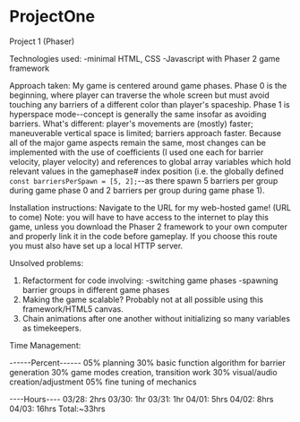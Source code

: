 # ProjectOne
Project 1 (Phaser)

Technologies used:
-minimal HTML, CSS
-Javascript with Phaser 2 game framework

Approach taken:
My game is centered around game phases. Phase 0 is the beginning, where player can traverse the whole screen but must avoid touching any barriers of a different color than player's spaceship. Phase 1 is hyperspace mode--concept is generally the same insofar as avoiding barriers. What's different: player's movements are (mostly) faster; maneuverable vertical space is limited; barriers approach faster. Because all of the major game aspects remain the same, most changes can be implemented with the use of coefficients (I used one each for barrier velocity, player velocity) and references to global array variables which hold relevant values in the gamephase# index position (i.e. the globally defined `const barriersPerSpawn = [5, 2];`--as there spawn 5 barriers per group during game phase 0 and 2 barriers per group during game phase 1).

Installation instructions:
Navigate to the URL for my web-hosted game! (URL to come)
Note: you will have to have access to the internet to play this game, unless you download the Phaser 2 framework to your own computer and properly link it in the code before gameplay. If you choose this route you must also have set up a local HTTP server.

Unsolved problems:
1. Refactorment for code involving:
    -switching game phases
    -spawning barrier groups in different game phases
2. Making the game scalable? Probably not at all possible using this framework/HTML5 canvas.
3. Chain animations after one another without initializing so many variables as timekeepers.

Time Management:

------Percent------
05% planning
30% basic function algorithm for barrier generation
30% game modes creation, transition work
30% visual/audio creation/adjustment
05% fine tuning of mechanics

----Hours----
03/28:  2hrs
03/30:  1hr
03/31:  1hr
04/01:  5hrs
04/02:  8hrs
04/03: 16hrs
Total:~33hrs
